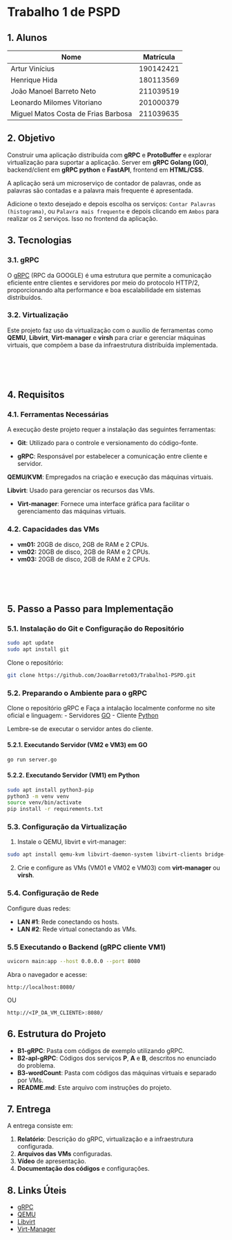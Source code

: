 # Trabalho 1 de PSPD


## 1. Alunos

| Nome | Matrícula|
|---|---|
| Artur Vinícius | 190142421 |
| Henrique Hida | 180113569 |
| João Manoel Barreto Neto | 211039519 | 
| Leonardo Milomes Vitoriano | 201000379 | 
| Miguel Matos Costa de Frias Barbosa | 211039635 |


## 2. Objetivo

Construir uma aplicação distribuída com **gRPC** e **ProtoBuffer** e explorar virtualização para suportar a aplicação. Server em **gRPC Golang (GO)**, backend/client em **gRPC python** e **FastAPI**, frontend em **HTML/CSS**.

A aplicação será um microserviço de contador de palavras, onde as palavras são contadas e a palavra mais frequente é apresentada. 

Adicione o texto desejado e depois escolha os serviços: ```Contar Palavras (histograma)```, ou  ```Palavra mais frequente``` e depois clicando em ```Ambos``` para realizar os 2 serviços. Isso no frontend da aplicação.



## 3. Tecnologias

### 3.1. gRPC
O [gRPC](https://grpc.io/) (RPC da GOOGLE) é uma estrutura que permite a comunicação eficiente entre clientes e servidores por meio do protocolo HTTP/2, proporcionando alta performance e boa escalabilidade em sistemas distribuídos.

### 3.2. Virtualização

Este projeto faz uso da virtualização com o auxílio de ferramentas como **QEMU**, **Libvirt**, **Virt-manager** e **virsh** para criar e gerenciar máquinas virtuais, que compõem a base da infraestrutura distribuída implementada.

</br>
</br>
</br>



## 4. Requisitos

### 4.1. Ferramentas Necessárias

A execução deste projeto requer a instalação das seguintes ferramentas:

- **Git**: Utilizado para o controle e versionamento do código-fonte.

- **gRPC**: Responsável por estabelecer a comunicação entre cliente e servidor.

**QEMU/KVM**: Empregados na criação e execução das máquinas virtuais.

**Libvirt**: Usado para gerenciar os recursos das VMs.

- **Virt-manager**: Fornece uma interface gráfica para facilitar o gerenciamento das máquinas virtuais.


### 4.2. Capacidades das VMs
- **vm01:** 20GB de disco, 2GB de RAM e 2 CPUs.
- **vm02:** 20GB de disco, 2GB de RAM e 2 CPUs.
- **vm03:** 20GB de disco, 2GB de RAM e 2 CPUs.

</br>
</br>
</br>













## 5. Passo a Passo para Implementação

### 5.1. Instalação do Git e Configuração do Repositório

```bash
sudo apt update
sudo apt install git
```
Clone o repositório:
```bash
git clone https://github.com/JoaoBarreto03/Trabalho1-PSPD.git
```



### 5.2. Preparando o Ambiente para o gRPC

Clone o repositório gRPC e Faça a intalação localmente conforme no site oficial e linguagem: 
    - Servidores [GO](https://grpc.io/docs/languages/go/quickstart/)
    - Cliente  [Python](https://grpc.io/docs/languages/python/quickstart/)

Lembre-se de executar o servidor antes do cliente.



#### 5.2.1. Executando Servidor (VM2 e VM3) em GO


```bash
go run server.go
```



#### 5.2.2. Executando Servidor (VM1) em Python


```bash
sudo apt install python3-pip
python3 -m venv venv
source venv/bin/activate
pip install -r requirements.txt
```


### 5.3. Configuração da Virtualização



1. Instale o QEMU, libvirt e virt-manager:
```bash
sudo apt install qemu-kvm libvirt-daemon-system libvirt-clients bridge-utils virt-manager
```
2. Crie e configure as VMs (VM01 e VM02 e VM03) com **virt-manager** ou **virsh**.


### 5.4. Configuração de Rede
Configure duas redes:
- **LAN #1**: Rede conectando os hosts.
- **LAN #2**: Rede virtual conectando as VMs.




### 5.5 Executando o Backend (gRPC cliente VM1)


```bash
uvicorn main:app --host 0.0.0.0 --port 8080
```


Abra o navegador e acesse:

```
http://localhost:8080/
```

OU

```
http://<IP_DA_VM_CLIENTE>:8080/
```




## 6. Estrutura do Projeto


- **B1-gRPC**: Pasta com códigos de exemplo utilizando gRPC.
- **B2-apl-gRPC**: Códigos dos serviços **P**, **A** e **B**, descritos no enunciado do problema.
- **B3-wordCount**: Pasta com códigos das máquinas virtuais e separado por VMs.
- **README.md**: Este arquivo com instruções do projeto.


## 7. Entrega

A entrega consiste em:
1. **Relatório**: Descrição do gRPC, virtualização e a infraestrutura configurada.
2. **Arquivos das VMs** configuradas.
3. **Vídeo** de apresentação.
4. **Documentação dos códigos** e configurações.

## 8. Links Úteis


- [gRPC](https://grpc.io/)
- [QEMU](https://www.qemu.org/)
- [Libvirt](https://libvirt.org/)
- [Virt-Manager](https://virt-manager.org/)









<!-- ### Virtual Environment with python (venv)


```bash




python3 -m venv venv
pip install -r requirements.txt




```


## B.3


### VM1 (Ubunutu Desktop 22.04)


user vm1
ping 192.168.122.77

ssh vm1@192.168.122.77



#### Comandos

```bash

sudo apt install python3-pip
python3 -m venv venv
source venv/bin/activate
pip install -r requirements.txt
uvicorn main:app --host 0.0.0.0 --port 8080


```



### VM2 (Ubuntu Server 22.04)


user vm2
ping 192.168.122.35

ssh vm2@192.168.122.35



```bash

protoc --go_out=. --go-grpc_out=. proto/wordcount.proto

```


### VM3 (Ubuntu Server 22.04)


user: vm3
ping 192.168.122.151


ssh vm3@192.168.122.151 -->


